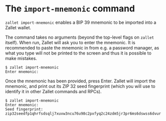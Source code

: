 # The `import-mnemonic` command

`zallet import-mnemonic` enables a BIP 39 mnemonic to be imported into a Zallet wallet.

The command takes no arguments (beyond the top-level flags on `zallet` itself). When run,
Zallet will ask you to enter the mnemonic. It is recommended to paste the mnemonic in from
e.g. a password manager, as what you type will not be printed to the screen and thus it is
possible to make mistakes.

```
$ zallet import-mnemonic
Enter mnemonic:
```

Once the mnemonic has been provided, press Enter. Zallet will import the mnemonic, and
print out its ZIP 32 seed fingerprint (which you will use to identify it in other Zallet
commands and RPCs).

```
$ zallet import-mnemonic
Enter mnemonic:
Seed fingerprint: zip32seedfp1qhrfsdsqlj7xuvw3ncu76u98c2pxfyq2c24zdm5jr3pr6ms6dswss6dvur
```
